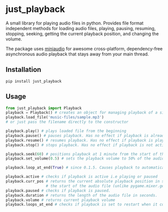 
just_playback
=========
A small library for playing audio files in python. Provides file format independent methods for loading audio files, playing, pausing, resuming, stopping, seeking, getting the current playback position, and changing the volume.

The package uses [miniaudio](https://github.com/mackron/miniaudio) for awesome cross-platform, dependency-free asynchronous audio playback that stays away from your main thread.

Installation
-------------
	pip install just_playback

Usage
-------------
``` python
from just_playback import Playback
playback = Playback() # creates an object for managing playback of a single audio file
playback.load_file('music-files/sample.mp3')
# or just pass the filename directly to the constructor

playback.play() # plays loaded file from the beginning
playback.pause() # pauses playback. Has no effect if playback is already paused
playback.resume() # resumes playback. Has no effect if playback is playing
playback.stop() # stops playback. Has no effect if playback is not active

playback.seek(60) # positions playback at 1 minute from the start of the audio file
playback.set_volume(0.5) # sets the playback volume to 50% of the audio file's original value

playback.loop_at_end(True) # since 0.1.5. Causes playback to automatically restart when it completes.

playback.active # checks if playback is active i.e playing or paused
playback.curr_pos # returns the current absolute playback position in seconds from 
				  #	the start of the audio file (unlike pygame.mixer.get_pos). 
playback.paused # checks if playback is paused.
playback.duration # returns the length of the audio file in seconds. 
playback.volume # returns current playback volume
playback.loops_at_end # checks if playback is set to restart when it completes.
```